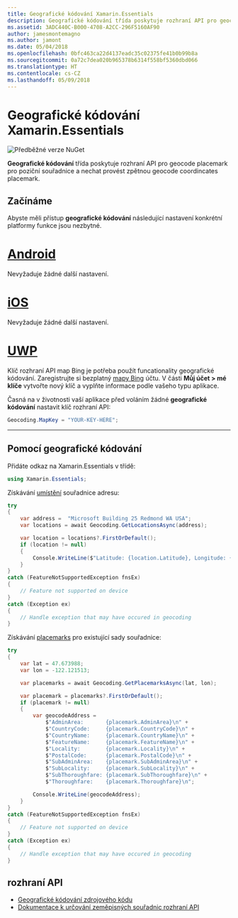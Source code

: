 ```yaml
---
title: Geografické kódování Xamarin.Essentials
description: Geografické kódování třída poskytuje rozhraní API pro geocode placemark pro poziční souřadnice a nechat provést zpětnou geocode coordincates placemark.
ms.assetid: 3ADC440C-B000-4708-A2CC-296F5160AF90
author: jamesmontemagno
ms.author: jamont
ms.date: 05/04/2018
ms.openlocfilehash: 0bfc463ca22d4137eadc35c02375fe41b0b99b8a
ms.sourcegitcommit: 0a72c7dea020b965378b6314f558bf5360dbd066
ms.translationtype: HT
ms.contentlocale: cs-CZ
ms.lasthandoff: 05/09/2018
---
```

# <a name="xamarinessentials-geocoding"></a>Geografické kódování Xamarin.Essentials

![Předběžné verze NuGet](~/media/shared/pre-release.png)

**Geografické kódování** třída poskytuje rozhraní API pro geocode placemark pro poziční souřadnice a nechat provést zpětnou geocode coordincates placemark.

## <a name="getting-started"></a>Začínáme

Abyste měli přístup **geografické kódování** následující nastavení konkrétní platformy funkce jsou nezbytné.

# <a name="androidtabandroid"></a>[Android](#tab/android)

Nevyžaduje žádné další nastavení.

# <a name="iostabios"></a>[iOS](#tab/ios)

Nevyžaduje žádné další nastavení.

# <a name="uwptabuwp"></a>[UWP](#tab/uwp)

Klíč rozhraní API map Bing je potřeba použít funcationality geografické kódování. Zaregistrujte si bezplatný [mapy Bing](https://www.bingmapsportal.com/) účtu. V části **Můj účet > mé klíče** vytvořte nový klíč a vyplňte informace podle vašeho typu aplikace.

Časná na v životnosti vaší aplikace před voláním žádné **geografické kódování** nastavit klíč rozhraní API:

```csharp
Geocoding.MapKey = "YOUR-KEY-HERE";
```

-----

## <a name="using-geocoding"></a>Pomocí geografické kódování

Přidáte odkaz na Xamarin.Essentials v třídě:

```csharp
using Xamarin.Essentials;
```

Získávání [umístění](xref:Xamarin.Essentials.Location) souřadnice adresu:

```csharp
try
{
    var address =  "Microsoft Building 25 Redmond WA USA";
    var locations = await Geocoding.GetLocationsAsync(address);

    var location = locations?.FirstOrDefault();
    if (location != null)
    {
        Console.WriteLine($"Latitude: {location.Latitude}, Longitude: {location.Longitude}");
    }
}
catch (FeatureNotSupportedException fnsEx)
{
    // Feature not supported on device
}
catch (Exception ex)
{
    // Handle exception that may have occured in geocoding
}
```

Získávání [placemarks](xref:Xamarin.Essentials.Placemark) pro existující sady souřadnice:

```csharp
try
{
    var lat = 47.673988;
    var lon = -122.121513;

    var placemarks = await Geocoding.GetPlacemarksAsync(lat, lon);

    var placemark = placemarks?.FirstOrDefault();
    if (placemark != null)
    {
        var geocodeAddress =
            $"AdminArea:       {placemark.AdminArea}\n" +
            $"CountryCode:     {placemark.CountryCode}\n" +
            $"CountryName:     {placemark.CountryName}\n" +
            $"FeatureName:     {placemark.FeatureName}\n" +
            $"Locality:        {placemark.Locality}\n" +
            $"PostalCode:      {placemark.PostalCode}\n" +
            $"SubAdminArea:    {placemark.SubAdminArea}\n" +
            $"SubLocality:     {placemark.SubLocality}\n" +
            $"SubThoroughfare: {placemark.SubThoroughfare}\n" +
            $"Thoroughfare:    {placemark.Thoroughfare}\n";

        Console.WriteLine(geocodeAddress);
    }
}
catch (FeatureNotSupportedException fnsEx)
{
    // Feature not supported on device
}
catch (Exception ex)
{
    // Handle exception that may have occured in geocoding
}
```

## <a name="api"></a>rozhraní API

- [Geografické kódování zdrojového kódu](https://github.com/xamarin/Essentials/tree/master/Essentials/Geocoding)
- [Dokumentace k určování zeměpisných souřadnic rozhraní API](xref:Xamarin.Essentials.Geocoding)
